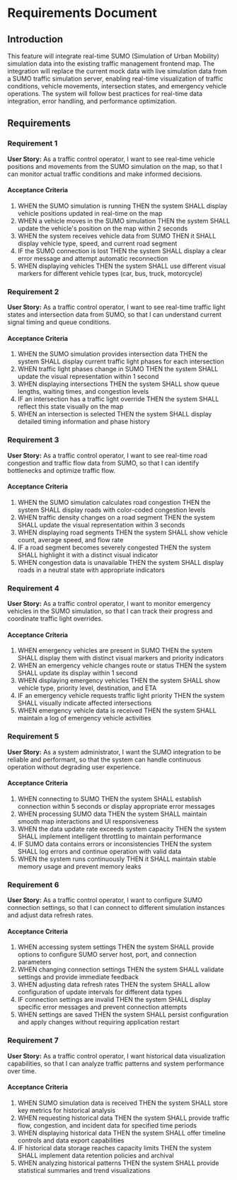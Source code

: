 # Requirements Document

## Introduction

This feature will integrate real-time SUMO (Simulation of Urban Mobility) simulation data into the existing traffic management frontend map. The integration will replace the current mock data with live simulation data from a SUMO traffic simulation server, enabling real-time visualization of traffic conditions, vehicle movements, intersection states, and emergency vehicle operations. The system will follow best practices for real-time data integration, error handling, and performance optimization.

## Requirements

### Requirement 1

**User Story:** As a traffic control operator, I want to see real-time vehicle positions and movements from the SUMO simulation on the map, so that I can monitor actual traffic conditions and make informed decisions.

#### Acceptance Criteria

1. WHEN the SUMO simulation is running THEN the system SHALL display vehicle positions updated in real-time on the map
2. WHEN a vehicle moves in the SUMO simulation THEN the system SHALL update the vehicle's position on the map within 2 seconds
3. WHEN the system receives vehicle data from SUMO THEN it SHALL display vehicle type, speed, and current road segment
4. IF the SUMO connection is lost THEN the system SHALL display a clear error message and attempt automatic reconnection
5. WHEN displaying vehicles THEN the system SHALL use different visual markers for different vehicle types (car, bus, truck, motorcycle)

### Requirement 2

**User Story:** As a traffic control operator, I want to see real-time traffic light states and intersection data from SUMO, so that I can understand current signal timing and queue conditions.

#### Acceptance Criteria

1. WHEN the SUMO simulation provides intersection data THEN the system SHALL display current traffic light phases for each intersection
2. WHEN traffic light phases change in SUMO THEN the system SHALL update the visual representation within 1 second
3. WHEN displaying intersections THEN the system SHALL show queue lengths, waiting times, and congestion levels
4. IF an intersection has a traffic light override THEN the system SHALL reflect this state visually on the map
5. WHEN an intersection is selected THEN the system SHALL display detailed timing information and phase history

### Requirement 3

**User Story:** As a traffic control operator, I want to see real-time road congestion and traffic flow data from SUMO, so that I can identify bottlenecks and optimize traffic flow.

#### Acceptance Criteria

1. WHEN the SUMO simulation calculates road congestion THEN the system SHALL display roads with color-coded congestion levels
2. WHEN traffic density changes on a road segment THEN the system SHALL update the visual representation within 3 seconds
3. WHEN displaying road segments THEN the system SHALL show vehicle count, average speed, and flow rate
4. IF a road segment becomes severely congested THEN the system SHALL highlight it with a distinct visual indicator
5. WHEN congestion data is unavailable THEN the system SHALL display roads in a neutral state with appropriate indicators

### Requirement 4

**User Story:** As a traffic control operator, I want to monitor emergency vehicles in the SUMO simulation, so that I can track their progress and coordinate traffic light overrides.

#### Acceptance Criteria

1. WHEN emergency vehicles are present in SUMO THEN the system SHALL display them with distinct visual markers and priority indicators
2. WHEN an emergency vehicle changes route or status THEN the system SHALL update its display within 1 second
3. WHEN displaying emergency vehicles THEN the system SHALL show vehicle type, priority level, destination, and ETA
4. IF an emergency vehicle requests traffic light priority THEN the system SHALL visually indicate affected intersections
5. WHEN emergency vehicle data is received THEN the system SHALL maintain a log of emergency vehicle activities

### Requirement 5

**User Story:** As a system administrator, I want the SUMO integration to be reliable and performant, so that the system can handle continuous operation without degrading user experience.

#### Acceptance Criteria

1. WHEN connecting to SUMO THEN the system SHALL establish connection within 5 seconds or display appropriate error messages
2. WHEN processing SUMO data THEN the system SHALL maintain smooth map interactions and UI responsiveness
3. WHEN the data update rate exceeds system capacity THEN the system SHALL implement intelligent throttling to maintain performance
4. IF SUMO data contains errors or inconsistencies THEN the system SHALL log errors and continue operation with valid data
5. WHEN the system runs continuously THEN it SHALL maintain stable memory usage and prevent memory leaks

### Requirement 6

**User Story:** As a traffic control operator, I want to configure SUMO connection settings, so that I can connect to different simulation instances and adjust data refresh rates.

#### Acceptance Criteria

1. WHEN accessing system settings THEN the system SHALL provide options to configure SUMO server host, port, and connection parameters
2. WHEN changing connection settings THEN the system SHALL validate settings and provide immediate feedback
3. WHEN adjusting data refresh rates THEN the system SHALL allow configuration of update intervals for different data types
4. IF connection settings are invalid THEN the system SHALL display specific error messages and prevent connection attempts
5. WHEN settings are saved THEN the system SHALL persist configuration and apply changes without requiring application restart

### Requirement 7

**User Story:** As a traffic control operator, I want historical data visualization capabilities, so that I can analyze traffic patterns and system performance over time.

#### Acceptance Criteria

1. WHEN SUMO simulation data is received THEN the system SHALL store key metrics for historical analysis
2. WHEN requesting historical data THEN the system SHALL provide traffic flow, congestion, and incident data for specified time periods
3. WHEN displaying historical data THEN the system SHALL offer timeline controls and data export capabilities
4. IF historical data storage reaches capacity limits THEN the system SHALL implement data retention policies and archival
5. WHEN analyzing historical patterns THEN the system SHALL provide statistical summaries and trend visualizations